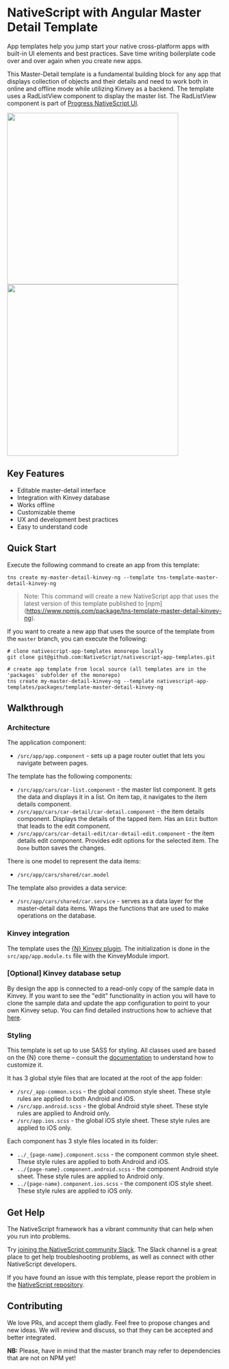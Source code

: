 # NativeScript with Angular Master Detail Template
App templates help you jump start your native cross-platform apps with built-in UI elements and best practices. Save time writing boilerplate code over and over again when you create new apps.

This Master-Detail template is a fundamental building block for any app that displays collection of objects and their details and need to work both in online and offline mode while utilizing Kinvey as a backend. The template uses a RadListView component to display the master list. The RadListView component is part of [Progress NativeScript UI](https://github.com/telerik/nativescript-ui-feedback).

<img src="/packages/template-master-detail-kinvey-ng/tools/assets/phone-masterDetail-ios.png" height="400" /><img src="/packages/template-master-detail-kinvey-ng/tools/assets/phone-masterDetail-detail-ios.png" height="400" />

## Key Features
- Editable master-detail interface
- Integration with Kinvey database
- Works offline
- Customizable theme
- UX and development best practices
- Easy to understand code

## Quick Start
Execute the following command to create an app from this template:

```
tns create my-master-detail-kinvey-ng --template tns-template-master-detail-kinvey-ng
```

> Note: This command will create a new NativeScript app that uses the latest version of this template published to [npm] (https://www.npmjs.com/package/tns-template-master-detail-kinvey-ng).

If you want to create a new app that uses the source of the template from the `master` branch, you can execute the following:

```
# clone nativescript-app-templates monorepo locally
git clone git@github.com:NativeScript/nativescript-app-templates.git

# create app template from local source (all templates are in the 'packages' subfolder of the monorepo)
tns create my-master-detail-kinvey-ng --template nativescript-app-templates/packages/template-master-detail-kinvey-ng
```

## Walkthrough

### Architecture
The application component:
- `/src/app/app.component` - sets up a page router outlet that lets you navigate between pages.

The template has the following components:
- `/src/app/cars/car-list.component` - the master list component. It gets the data and displays it in a list. On item tap, it navigates to the item details component.
- `/src/app/cars/car-detail/car-detail.component` - the item details component. Displays the details of the tapped item. Has an `Edit` button that leads to the edit component.
- `/src/app/cars/car-detail-edit/car-detail-edit.component` - the item details edit component. Provides edit options for the selected item. The `Done` button saves the changes.

There is one model to represent the data items:
- `/src/app/cars/shared/car.model`

The template also provides a data service:
- `/src/app/cars/shared/car.service` - serves as a data layer for the master-detail data items. Wraps the functions that are used to make operations on the database.

### Kinvey integration
The template uses the [{N} Kinvey plugin](https://github.com/Kinvey/nativescript-sdk). The initialization is done in the `src/app/app.module.ts` file with the KinveyModule import.

### [Optional] Kinvey database setup
By design the app is connected to a read-only copy of the sample data in Kinvey. If you want to see the "edit" functionality in action you will have to clone the sample data and update the app configuration to point to your own Kinvey setup. You can find detailed instructions how to achieve that [here](https://github.com/NativeScript/nativescript-app-templates/blob/master/packages/template-master-detail-kinvey-ng/tools/kinvey/kinvey-database-setup.md).

### Styling
This template is set up to use SASS for styling. All classes used are based on the {N} core theme – consult the [documentation](https://github.com/NativeScript/theme) to understand how to customize it.

It has 3 global style files that are located at the root of the app folder:

- `/src/_app-common.scss` - the global common style sheet. These style rules are applied to both Android and iOS.
- `/src/app.android.scss` - the global Android style sheet. These style rules are applied to Android only.
- `/src/app.ios.scss` - the global iOS style sheet. These style rules are applied to iOS only.

Each component has 3 style files located in its folder:

- `../_{page-name}.component.scss` - the component common style sheet. These style rules are applied to both Android and iOS.
- `../{page-name}.component.android.scss` - the component Android style sheet. These style rules are applied to Android only.
- `../{page-name}.component.ios.scss` - the component iOS style sheet. These style rules are applied to iOS only.

## Get Help
The NativeScript framework has a vibrant community that can help when you run into problems.

Try [joining the NativeScript community Slack](http://developer.telerik.com/wp-login.php?action=slack-invitation). The Slack channel is a great place to get help troubleshooting problems, as well as connect with other NativeScript developers.

If you have found an issue with this template, please report the problem in the [NativeScript repository](https://github.com/NativeScript/NativeScript/issues).

## Contributing

We love PRs, and accept them gladly. Feel free to propose changes and new ideas. We will review and discuss, so that they can be accepted and better integrated.

**NB:** Please, have in mind that the master branch may refer to dependencies that are not on NPM yet!
